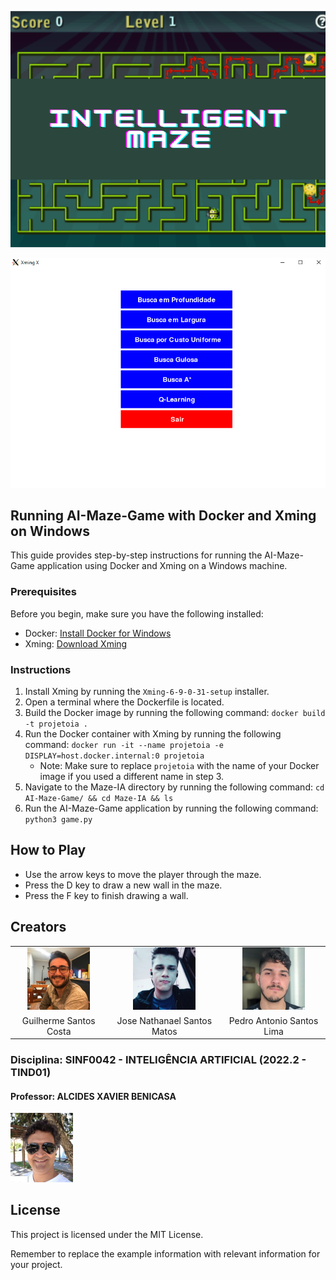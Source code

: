 ![](Maze-IA/Play.png)

![](Maze-IA/meu.png)

## Running AI-Maze-Game with Docker and Xming on Windows

This guide provides step-by-step instructions for running the AI-Maze-Game application using Docker and Xming on a Windows machine.

### Prerequisites

Before you begin, make sure you have the following installed:

- Docker: [Install Docker for Windows](https://docs.docker.com/docker-for-windows/install/)
- Xming: [Download Xming](https://sourceforge.net/projects/xming/files/latest/download)

### Instructions

1. Install Xming by running the `Xming-6-9-0-31-setup` installer.
2. Open a terminal where the Dockerfile is located.
3. Build the Docker image by running the following command: `docker build -t projetoia .`
4. Run the Docker container with Xming by running the following command: `docker run -it --name projetoia -e DISPLAY=host.docker.internal:0 projetoia`
   - Note: Make sure to replace `projetoia` with the name of your Docker image if you used a different name in step 3.
5. Navigate to the Maze-IA directory by running the following command: `cd AI-Maze-Game/ && cd Maze-IA && ls`
6. Run the AI-Maze-Game application by running the following command: `python3 game.py`


## How to Play
- Use the arrow keys to move the player through the maze.
- Press the D key to draw a new wall in the maze.
- Press the F key to finish drawing a wall.

## Creators

|   |  |  |
| :---------------------:| :------------------------:| :-----------------------:|
| <img src="img/guilherme.jpg" alt="Guilherme Santos Costa" width="100" /> | <img src="img/nathan.jpg" alt="Jose Nathanael Santos Matos" width="100" /> | <img src="img/pedro.jpg" alt="Pedro Antonio Santos Lima" width="100" /> |
| Guilherme Santos Costa  | Jose Nathanael Santos Matos | Pedro Antonio Santos Lima |


### Disciplina: SINF0042 - INTELIGÊNCIA ARTIFICIAL (2022.2 - TIND01)
#### Professor: ALCIDES XAVIER BENICASA
<img src="img/professor.png" alt="Guilherme Santos Costa" width="100" />

## License
This project is licensed under the MIT License.

Remember to replace the example information with relevant information for your project.




